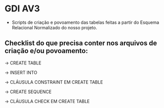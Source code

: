 # GDI AV3
- Scripts de criação e povoamento das tabelas feitas a partir do Esquema Relacional Normalizado do nosso projeto.

## Checklist do que precisa conter nos arquivos de criação e/ou povoamento:
-> CREATE TABLE 

-> INSERT INTO 

-> CLÁUSULA CONSTRAINT EM CREATE TABLE 

-> CREATE SEQUENCE 

-> CLÁUSULA CHECK EM CREATE TABLE 
